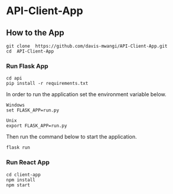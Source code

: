 # API-Client-App 

## How to  the App ###
```
git clone  https://github.com/davis-mwangi/API-Client-App.git
cd  API-Client-App
```
### Run Flask App ###
```
cd api
pip install -r requirements.txt
```
In order to run the application set the environment variable below.
```
Windows
set FLASK_APP=run.py

Unix
export FLASK_APP=run.py
```
Then run the command below to start the application.
```
flask run
```

### Run React App ###
```
cd client-app
npm install
npm start
```
